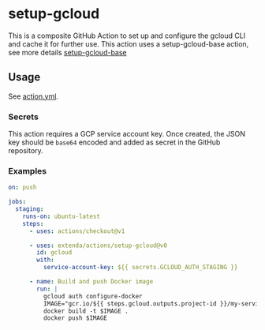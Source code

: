 # setup-gcloud

This is a composite GitHub Action to set up and configure the gcloud CLI and cache it for further use. This action uses a setup-gcloud-base action, see more details [setup-gcloud-base](https://github.com/extenda/actions/tree/master/setup-gcloud-base)

## Usage

See [action.yml](action.yml).

### Secrets

This action requires a GCP service account key. Once created, the JSON key should be `base64` encoded and added as
secret in the GitHub repository.

### Examples

```yaml
on: push

jobs:
  staging:
    runs-on: ubuntu-latest
    steps:
      - uses: actions/checkout@v1

      - uses: extenda/actions/setup-gcloud@v0
        id: gcloud
        with:
          service-account-key: ${{ secrets.GCLOUD_AUTH_STAGING }}

      - name: Build and push Docker image
        run: |
          gcloud auth configure-docker
          IMAGE="gcr.io/${{ steps.gcloud.outputs.project-id }}/my-service:$GITHUB_SHA"
          docker build -t $IMAGE .
          docker push $IMAGE
```
